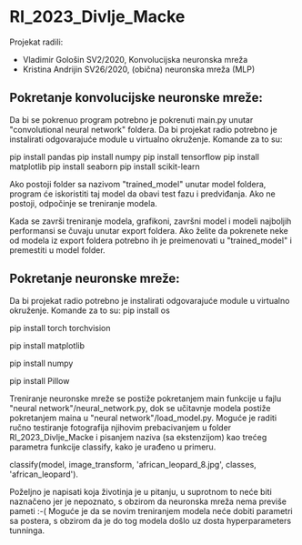 # RI_2023_Divlje_Macke

Projekat radili:
- Vladimir Gološin SV2/2020, Konvolucijska neuronska mreža
- Kristina Andrijin SV26/2020, (obična) neuronska mreža (MLP)

## Pokretanje konvolucijske neuronske mreže:

Da bi se pokrenuo program potrebno je pokrenuti main.py unutar "convolutional neural network" foldera. Da bi projekat radio potrebno je instalirati odgovarajuće module u virtualno okruženje. Komande za to su:

pip install pandas
pip install numpy
pip install tensorflow
pip install matplotlib
pip install seaborn
pip install scikit-learn

Ako postoji folder sa nazivom "trained_model" unutar model foldera, program će iskoristiti taj model da obavi test fazu i predviđanja. Ako ne postoji, odpočinje se treniranje modela.

Kada se završi treniranje modela, grafikoni, završni model i modeli najboljih performansi se čuvaju unutar export foldera. Ako želite da pokrenete neke od modela iz export foldera potrebno ih je preimenovati u "trained_model" i premestiti u model folder.

## Pokretanje neuronske mreže:
Da bi projekat radio potrebno je instalirati odgovarajuće module u virtualno okruženje. Komande za to su:
pip install os

pip install torch torchvision

pip install matplotlib

pip install numpy

pip install Pillow


Treniranje neuronske mreže se postiže pokretanjem main funkcije u fajlu "neural network"/neural_network.py, dok se učitavnje modela postiže pokretanjem maina u "neural network"/load_model.py. Moguće je raditi ručno testiranje fotografija njihovim prebacivanjem u folder RI_2023_Divlje_Macke i pisanjem naziva (sa ekstenzijom) kao trećeg parametra funkcije classify, kako je urađeno u primeru. 

classify(model, image_transform, 'african_leopard_8.jpg', classes, 'african_leopard'). 

Poželjno je napisati koja životinja je u pitanju, u suprotnom to neće biti naznačeno jer je nepoznato, s obzirom da neuronska mreža nema previše pameti :-(
Moguće je da se novim treniranjem modela neće dobiti parametri sa postera, s obzirom da je do tog modela došlo uz dosta hyperparameters tunninga.
